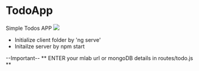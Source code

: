 # TodoApp
Simple Todos APP
![]( image.png )

- Initialize client folder by 'ng serve'
- Initailze server by npm start

--Important--
** ENTER your mlab url or mongoDB details in routes/todo.js **
